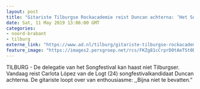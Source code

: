 ```yaml
---
layout: post
title: "Gitariste Tilburgse Rockacademie reist Duncan achterna: ‘Het Songfestival! Ik heb er geen woorden voor’"
date: Sat, 11 May 2019 13:06:00 GMT
categories: 
- noord-brabant 
- tilburg 
externe_link: "https://www.ad.nl/tilburg/gitariste-tilburgse-rockacademie-reist-duncan-achterna-het-songfestival-ik-heb-er-geen-woorden-voor~a9477d13/"
feature_image: "https://images2.persgroep.net/rcs/FKZg81cCrprD0tAeTSt0DywLM7E/diocontent/147849384/_fitwidth/400/?appId=21791a8992982cd8da851550a453bd7f&quality=0.7"
---
```


TILBURG - De delegatie van het Songfestival kan haast niet Tilburgser. Vandaag reist Carlota López van de Logt (24)  songfestivalkandidaat Duncan achterna. De gitariste loopt over van enthousiasme: ,,Bijna niet te bevatten.”
